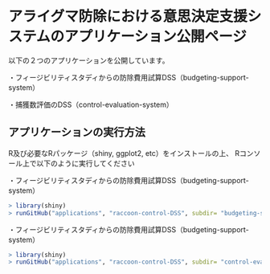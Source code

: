# アライグマ防除における意思決定支援システムのアプリケーション公開ページ
以下の２つのアプリケーションを公開しています。

・フィージビリティスタディからの防除費用試算DSS（budgeting-support-system）

・捕獲数評価のDSS（control-evaluation-system）

## アプリケーションの実行方法
R及び必要なRパッケージ（shiny, ggplot2, etc）をインストールの上、
Rコンソール上で以下のように実行してください

・フィージビリティスタディからの防除費用試算DSS（budgeting-support-system）
```R
> library(shiny)
> runGitHub("applications", "raccoon-control-DSS", subdir= "budgeting-support-system")
```

・フィージビリティスタディからの防除費用試算DSS（budgeting-support-system）
```R
> library(shiny)
> runGitHub("applications", "raccoon-control-DSS", subdir= "control-evaluation-system")
```
